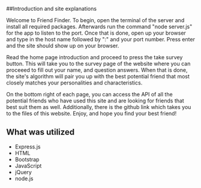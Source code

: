 ##Introduction and site explanations

Welcome to Friend Finder. To begin, open the terminal of the server and install all required packages. Afterwards run the command "node server.js" for the app to listen to the port. Once that is done, open up your browser and type in the host name followed by ":" and your port number. Press enter and the site should show up on your browser. 

Read the home page introduction and proceed to press the take survey button. This will take you to the survey page of the website where you can proceeed to fill out your name, and question answers. When that is done, the site's algorithm will pair you up with the best potential friend that most closely matches your personalities and characteristics.

On the bottom right of each page, you can access the API of all the potential friends who have used this site and are looking for friends that best suit them as well. Additionally, there is the github link which takes you to the files of this website. Enjoy, and hope you find your best friend!

## What was utilized 

- Express.js
- HTML
- Bootstrap
- JavaScript
- jQuery
- node.js



